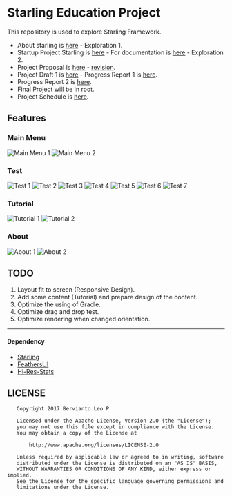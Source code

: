 # Starling Education Project

This repository is used to explore Starling Framework.

* About starling is [here](doc/Resume_Starling.md) - Exploration 1.
* Startup Project Starling is [here](startup/) - For documentation is [here](startup/doc/TellYourName.pdf) - Exploration 2.
* Project Proposal is [here](doc/You-Can-Use-It-13514047-Bervianto-Leo-P.pdf) - [revision](doc/You-Can-Use-It-13514047-Bervianto-Leo-P-revisi.pdf).
* Project Draft 1 is [here](draft1/) - Progress Report 1 is [here](doc/ProgressReport1.md).
* Progress Report 2 is [here](doc/ProgressReport2.md).
* Final Project will be in root.
* Project Schedule is [here](doc/Reminder.md).

## Features

### Main Menu

![Main Menu 1](screenshots/main-menu-1.png)
![Main Menu 2](screenshots/main-menu-2.png)

### Test

![Test 1](screenshots/test-1.png)
![Test 2](screenshots/test-2.png)
![Test 3](screenshots/test-3.png)
![Test 4](screenshots/test-4.png)
![Test 5](screenshots/test-5.png)
![Test 6](screenshots/test-6.png)
![Test 7](screenshots/test-7.png)

### Tutorial

![Tutorial 1](screenshots/tutorial-1.png)
![Tutorial 2](screenshots/tutorial-2.png)

### About

![About 1](screenshots/about-1.png)
![About 2](screenshots/about-2.png)

## TODO

1. Layout fit to screen (Responsive Design).
2. Add some content (Tutorial) and prepare design of the content.
3. Optimize the using of Gradle.
4. Optimize drag and drop test.
5. Optimize rendering when changed orientation.

---
#### Dependency

* [Starling](http://gamua.com/starling/)
* [FeathersUI](http://feathersui.com/)
* [Hi-Res-Stats](https://github.com/mrdoob/Hi-ReS-Stats)

## LICENSE

````
   Copyright 2017 Bervianto Leo P

   Licensed under the Apache License, Version 2.0 (the "License");
   you may not use this file except in compliance with the License.
   You may obtain a copy of the License at

       http://www.apache.org/licenses/LICENSE-2.0

   Unless required by applicable law or agreed to in writing, software
   distributed under the License is distributed on an "AS IS" BASIS,
   WITHOUT WARRANTIES OR CONDITIONS OF ANY KIND, either express or implied.
   See the License for the specific language governing permissions and
   limitations under the License.
````